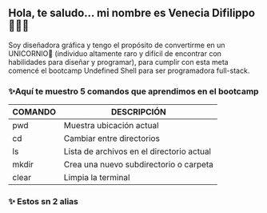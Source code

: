 ## Hola, te saludo... mi nombre es Venecia Difilippo 🙋🏻‍♀️

Soy diseñadora gráfica y tengo el propósito de convertirme en un UNICORNIO🦄 (individuo altamente raro y difícil de encontrar con habilidades para diseñar y programar), para cumplir con esta meta comencé el bootcamp Undefined Shell para ser programadora full-stack.

### ✨Aquí te muestro 5 comandos que aprendimos en el bootcamp
|COMANDO|              DESCRIPCIÓN                 |
|-------|------------------------------------------|
|  pwd  | Muestra ubicación actual                 |
|  cd   | Cambiar entre directorios                |
|  ls   | Lista de archivos en el directorio actual|
|  mkdir| Crea una nuevo subdirectorio o carpeta   |
|  clear| Limpia la terminal                       |

### ✨ Estos sn 2 alias
